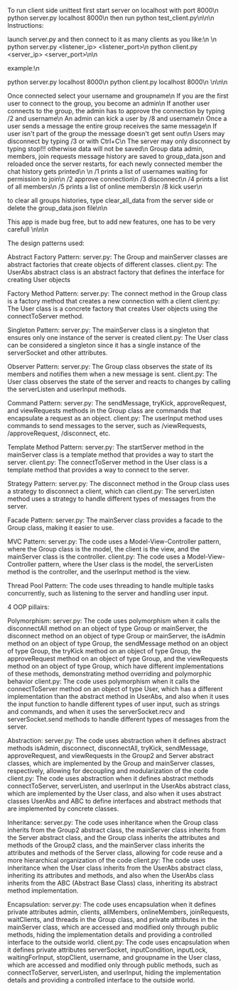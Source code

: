 To run client side unittest first start server on localhost with port 8000\n
python server.py localhost 8000\n
then run python test_client.py\n\n\n
Instructions:

launch server.py and then connect to it as many clients as you like:\n
\n
python server.py <listener_ip> <listener_port>\n
python client.py <server_ip> <server_port>\n\n

example:\n

python server.py localhost 8000\n
python client.py localhost 8000\n
\n\n\n


Once connected select your username and groupname\n
If you are the first user to connect to the group, you become an admin\n
If another user connects to the group, the admin has to approve the connection by typing /2 and username\n
An admin can kick a user by /8 and username\n
Once a user sends a message the entire group receives the same message\n
If user isn't part of the group the message doesn't get sent out\n
Users may disconnect by typing /3 or with Ctrl+C\n
The server may only disconnect by typing stop!!! otherwise data will not be saved\n
Group data admin, members, join requests message history are saved to group_data.json and reloaded once the server restarts, for each newly connected member the chat history gets printed\n
\n
/1 prints a list of usernames waiting for permission to join\n
/2 approve connection\n
/3 disconnect\n
/4 prints a list of all members\n
/5 prints a list of online members\n
/8 kick user\n

to clear all groups histories, type clear_all_data from the server side or delete the group_data.json file\n\n

This app is made bug free, but to add new features, one has to be very carefull
\n\n\n




The design patterns used:

Abstract Factory Pattern:
server.py: The Group and mainServer classes are abstract factories that create objects of different classes.
client.py: The UserAbs abstract class is an abstract factory that defines the interface for creating User objects

Factory Method Pattern:
server.py: The connect method in the Group class is a factory method that creates a new connection with a client
client.py: The User class is a concrete factory that creates User objects using the connectToServer method.

Singleton Pattern:
server.py: The mainServer class is a singleton that ensures only one instance of the server is created
client.py: The User class can be considered a singleton since it has a single instance of the serverSocket and other attributes.

Observer Pattern:
server.py: The Group class observes the state of its members and notifies them when a new message is sent.
client.py: The User class observes the state of the server and reacts to changes by calling the serverListen and userInput methods.

Command Pattern:
server.py: The sendMessage, tryKick, approveRequest, and viewRequests methods in the Group class are commands that encapsulate a request as an object.
client.py: The userInput method uses commands to send messages to the server, such as /viewRequests, /approveRequest, /disconnect, etc.

Template Method Pattern:
server.py: The startServer method in the mainServer class is a template method that provides a way to start the server.
client.py: The connectToServer method in the User class is a template method that provides a way to connect to the server.

Strategy Pattern:
server.py: The disconnect method in the Group class uses a strategy to disconnect a client, which can
client.py: The serverListen method uses a strategy to handle different types of messages from the server.

Facade Pattern:
server.py: The mainServer class provides a facade to the Group class, making it easier to use.

MVC Pattern:
server.py: The code uses a Model-View-Controller pattern, where the Group class is the model, the client is the view, and the mainServer class is the controller.
client.py: The code uses a Model-View-Controller pattern, where the User class is the model, the serverListen method is the controller, and the userInput method is the view.

Thread Pool Pattern:
The code uses threading to handle multiple tasks concurrently, such as listening to the server and handling user input.


4 OOP pillairs:

Polymorphism:
server.py: The code uses polymorphism when it calls the disconnectAll method on an object of type Group or mainServer, the disconnect method on an object of type Group or mainServer, the isAdmin method on an object of type Group, the sendMessage method on an object of type Group, the tryKick method on an object of type Group, the approveRequest method on an object of type Group, and the viewRequests method on an object of type Group, which have different implementations of these methods, demonstrating method overriding and polymorphic behavior
client.py: The code uses polymorphism when it calls the connectToServer method on an object of type User, which has a different implementation than the abstract method in UserAbs, and also when it uses the input function to handle different types of user input, such as strings and commands, and when it uses the serverSocket.recv and serverSocket.send methods to handle different types of messages from the server.

Abstraction:
server.py: The code uses abstraction when it defines abstract methods isAdmin, disconnect, disconnectAll, tryKick, sendMessage, approveRequest, and viewRequests in the Group2 and Server abstract classes, which are implemented by the Group and mainServer classes, respectively, allowing for decoupling and modularization of the code
client.py: The code uses abstraction when it defines abstract methods connectToServer, serverListen, and userInput in the UserAbs abstract class, which are implemented by the User class, and also when it uses abstract classes UserAbs and ABC to define interfaces and abstract methods that are implemented by concrete classes.

Inheritance:
server.py: The code uses inheritance when the Group class inherits from the Group2 abstract class, the mainServer class inherits from the Server abstract class, and the Group class inherits the attributes and methods of the Group2 class, and the mainServer class inherits the attributes and methods of the Server class, allowing for code reuse and a more hierarchical organization of the code
client.py: The code uses inheritance when the User class inherits from the UserAbs abstract class, inheriting its attributes and methods, and also when the UserAbs class inherits from the ABC (Abstract Base Class) class, inheriting its abstract method implementation.

Encapsulation:
server.py: The code uses encapsulation when it defines private attributes admin, clients, allMembers, onlineMembers, joinRequests, waitClients, and threads in the Group class, and private attributes in the mainServer class, which are accessed and modified only through public methods, hiding the implementation details and providing a controlled interface to the outside world.
client.py: The code uses encapsulation when it defines private attributes serverSocket, inputCondition, inputLock, waitingForInput, stopClient, username, and groupname in the User class, which are accessed and modified only through public methods, such as connectToServer, serverListen, and userInput, hiding the implementation details and providing a controlled interface to the outside world.